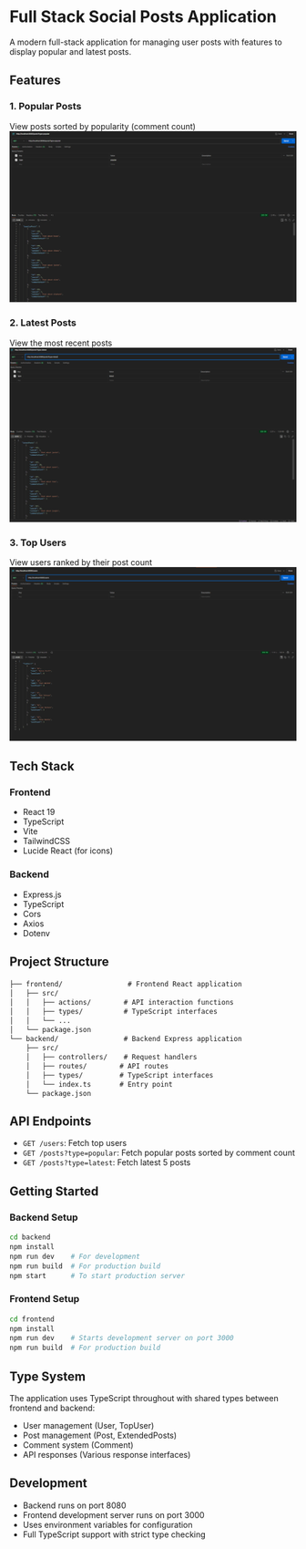 # Full Stack Social Posts Application

A modern full-stack application for managing user posts with features to display popular and latest posts.

## Features

### 1. Popular Posts
View posts sorted by popularity (comment count)
![Popular Posts](Images/FetchPopular.png)

### 2. Latest Posts
View the most recent posts
![Latest Posts](Images/FetchLatest.png)

### 3. Top Users
View users ranked by their post count
![Top Users](Images/TopUsersFetch.png)

## Tech Stack

### Frontend
- React 19
- TypeScript
- Vite
- TailwindCSS
- Lucide React (for icons)

### Backend
- Express.js
- TypeScript
- Cors
- Axios
- Dotenv

## Project Structure

```
├── frontend/                # Frontend React application
│   ├── src/
│   │   ├── actions/        # API interaction functions
│   │   ├── types/          # TypeScript interfaces
│   │   └── ...
│   └── package.json
└── backend/                # Backend Express application
    ├── src/
    │   ├── controllers/    # Request handlers
    │   ├── routes/        # API routes
    │   ├── types/         # TypeScript interfaces
    │   └── index.ts       # Entry point
    └── package.json
```

## API Endpoints

- `GET /users`: Fetch top users
- `GET /posts?type=popular`: Fetch popular posts sorted by comment count
- `GET /posts?type=latest`: Fetch latest 5 posts

## Getting Started

### Backend Setup
```bash
cd backend
npm install
npm run dev    # For development
npm run build  # For production build
npm start      # To start production server
```

### Frontend Setup
```bash
cd frontend
npm install
npm run dev    # Starts development server on port 3000
npm run build  # For production build
```

## Type System

The application uses TypeScript throughout with shared types between frontend and backend:

- User management (User, TopUser)
- Post management (Post, ExtendedPosts)
- Comment system (Comment)
- API responses (Various response interfaces)

## Development

- Backend runs on port 8080
- Frontend development server runs on port 3000
- Uses environment variables for configuration
- Full TypeScript support with strict type checking
